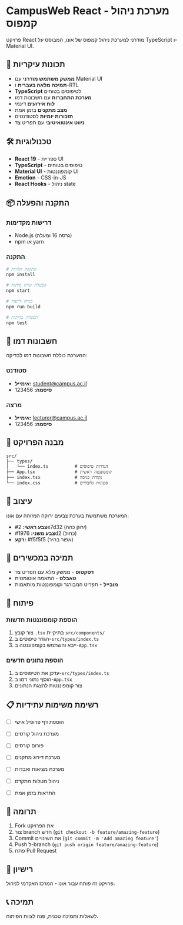 # CampusWeb React - מערכת ניהול קמפוס

פרויקט React מודרני למערכת ניהול קמפוס של אונו, המבוסס על TypeScript ו-Material UI.

## 🚀 תכונות עיקריות

- **ממשק משתמש מודרני** עם Material UI
- **תמיכה מלאה בעברית** ו-RTL
- **TypeScript** לטיפוסים בטוחים
- **מערכת התחברות** עם חשבונות דמו
- **לוח אירועים** דינמי
- **מצב מתקנים** בזמן אמת
- **תזכורות יומיות** לסטודנטים
- **ניווט אינטואיטיבי** עם תפריט צד

## 🛠️ טכנולוגיות

- **React 19** - ספריית UI
- **TypeScript** - טיפוסים בטוחים
- **Material UI** - קומפוננטות UI
- **Emotion** - CSS-in-JS
- **React Hooks** - ניהול state

## 📦 התקנה והפעלה

### דרישות מקדימות
- Node.js (גרסה 16 ומעלה)
- npm או yarn

### התקנה
```bash
# התקנת תלויות
npm install

# הפעלת שרת פיתוח
npm start

# בנייה לייצור
npm run build

# הפעלת בדיקות
npm test
```

## 🔐 חשבונות דמו

המערכת כוללת חשבונות דמו לבדיקה:

### סטודנט
- **אימייל:** student@campus.ac.il
- **סיסמה:** 123456

### מרצה
- **אימייל:** lecturer@campus.ac.il
- **סיסמה:** 123456

## 📁 מבנה הפרויקט

```
src/
├── types/
│   └── index.ts          # הגדרות טיפוסים
├── App.tsx               # קומפוננטה ראשית
├── index.tsx             # נקודת כניסה
└── index.css             # סגנונות גלובליים
```

## 🎨 עיצוב

המערכת משתמשת בערכת צבעים ירוקה המזוהה עם אונו:
- **צבע ראשי:** #2e7d32 (ירוק כהה)
- **צבע משני:** #1976d2 (כחול)
- **רקע:** #f5f5f5 (אפור בהיר)

## 📱 תמיכה במכשירים

- **דסקטופ** - ממשק מלא עם תפריט צד
- **טאבלט** - התאמה אוטומטית
- **מובייל** - תפריט המבורגר וקומפוננטות מותאמות

## 🔧 פיתוח

### הוספת קומפוננטות חדשות
1. צור קובץ `.tsx` בתיקיית `src/components/`
2. הגדר טיפוסים ב-`src/types/index.ts`
3. ייבא והשתמש בקומפוננטה ב-`App.tsx`

### הוספת נתונים חדשים
1. עדכן את הטיפוסים ב-`src/types/index.ts`
2. הוסף נתוני דמו ב-`App.tsx`
3. צור קומפוננטות להצגת הנתונים

## 📋 רשימת משימות עתידיות

- [ ] הוספת דף פרופיל אישי
- [ ] מערכת ניהול קורסים
- [ ] פורום קורסים
- [ ] מערכת דירוג מתקנים

- [ ] מערכת מציאות ואבדות
- [ ] ניהול מטלות מתקדם
- [ ] התראות בזמן אמת

## 🤝 תרומה

1. Fork את הפרויקט
2. צור branch חדש (`git checkout -b feature/amazing-feature`)
3. Commit את השינויים (`git commit -m 'Add amazing feature'`)
4. Push ל-branch (`git push origin feature/amazing-feature`)
5. פתח Pull Request

## 📄 רישיון

פרויקט זה פותח עבור אונו - המרכז האקדמי לניהול.

## 📞 תמיכה

לשאלות ותמיכה טכנית, פנה לצוות הפיתוח.
